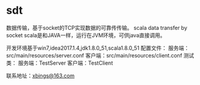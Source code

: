 # sdt
数据传输，基于socket的TCP实现数据的可靠传传输。
scala data transfer by socket
scala是和JAVA一样，运行在JVM环境，可供java直接调用。

开发环境基于win7,idea2017.1.4,jdk1.8.0_51,scala1.8.0_51
配置文件：
  服务端：src/main/resources/server.conf
  客户端：src/main/resources/client.conf
测试类：
  服务端：TestServer
  客户端：TestClient


联系地址：xbings@163.com

